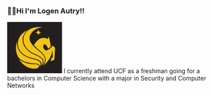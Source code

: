 ### 🐡🌿Hi I'm Logen Autry!!

<img src="ucficon.png"> I currently attend UCF as a freshman going for a bachelors in Computer Science with a major in Security and Computer Networks

